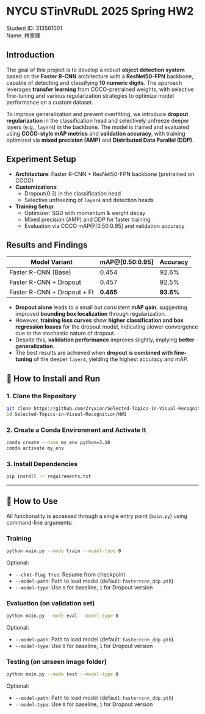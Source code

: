 # NYCU STinVRuDL 2025 Spring HW2
Student ID: 313561001   
Name: 林家輝

## Introduction

The goal of this project is to develop a robust **object detection system** based on the **Faster R-CNN** architecture with a **ResNet50-FPN** backbone, capable of detecting and classifying **10 numeric digits**. The approach leverages **transfer learning** from COCO-pretrained weights, with selective fine-tuning and various regularization strategies to optimize model performance on a custom dataset.

To improve generalization and prevent overfitting, we introduce **dropout regularization** in the classification head and selectively unfreeze deeper layers (e.g., `layer4`) in the backbone. The model is trained and evaluated using **COCO-style mAP metrics** and **validation accuracy**, with training optimized via **mixed precision (AMP)** and **Distributed Data Parallel (DDP)**.

## Experiment Setup

- **Architecture**: Faster R-CNN + ResNet50-FPN backbone (pretrained on COCO)
- **Customizations**:
  - Dropout(0.3) in the classification head
  - Selective unfreezing of `layer4` and detection heads
- **Training Setup**:
  - Optimizer: SGD with momentum & weight decay
  - Mixed precision (AMP) and DDP for faster training
  - Evaluation via COCO mAP@[0.50:0.95] and validation accuracy

## Results and Findings

| Model Variant                   | mAP@[0.50:0.95] | Accuracy |
|-------------------------------|------------------|----------|
| Faster R-CNN (Base)           | 0.454            | 92.6%    |
| Faster R-CNN + Dropout        | 0.457            | 92.5%    |
| Faster R-CNN + Dropout + Ft   | **0.465**        | **93.6%**|

- **Dropout alone** leads to a small but consistent **mAP gain**, suggesting improved **bounding box localization** through regularization.
- However, **training loss curves** show **higher classification and box regression losses** for the dropout model, indicating slower convergence due to the stochastic nature of dropout.
- Despite this, **validation performance** improves slightly, implying **better generalization**.
- The best results are achieved when **dropout is combined with fine-tuning** of the deeper `layer4`, yielding the highest accuracy and mAP.

## 🔧 How to Install and Run

### 1. Clone the Repository

```bash
git clone https://github.com/Zryxion/Selected-Topics-in-Visual-Recognition
cd Selected-Topics-in-Visual-Recognition/HW1
```

### 2. Create a Conda Environment and Activate It

```bash
conda create --name my_env python=3.10
conda activate my_env
```

### 3. Install Dependencies

```bash
pip install -r requirements.txt
```

---

## 🚀 How to Use

All functionality is accessed through a single entry point (`main.py`) using command-line arguments:

### Training

```bash
python main.py --mode train --model-type 0
```

Optional:
- `--chkt-flag True`: Resume from checkpoint
- `--model-path`: Path to load model (default: `fasterrcnn_ddp.pth`)
- `--model-type`: Use `0` for baseline, `1` for Dropout version

### Evaluation (on validation set)

```bash
python main.py --mode eval --model-type 0
```

Optional:
- `--model-path`: Path to load model (default: `fasterrcnn_ddp.pth`)
- `--model-type`: Use `0` for baseline, `1` for Dropout version

### Testing (on unseen image folder)

```bash
python main.py --mode test --model-type 0
```
Optional:
- `--model-path`: Path to load model (default: `fasterrcnn_ddp.pth`)
- `--model-type`: Use `0` for baseline, `1` for Dropout version

